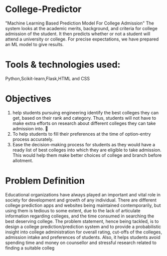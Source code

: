 # College-Predictor
"Machine Learning Based Prediction Model For College Admission"
The system looks at the academic merits, background, and criteria for college admission of the student. It then predicts whether or not a student will attend a university or college. For precise expectations, we have prepared an ML model to give results.
# Tools & technologies used:
Python,Scikit-learn,Flask,HTML and CSS
# Objectives
1.  help students pursuing engineering identify the best colleges they can get, based on their rank and category. Thus, students will not have to make extra efforts on research about different colleges they can take admission into. 
2.  To help students to fill their preferences at the time of option-entry process accurately.
3.  Ease the decision-making process for students as they would have a ready list of best colleges into which they are eligible to take admission. This would help them make better choices of college and branch before allotment.
# Problem Definition 
Educational organizations have always played an important and vital role in society for development and growth of any individual. There are different college prediction apps and websites being maintained contemporarily, but using them is tedious to some extent, due to the lack of articulate information regarding colleges, and the time consumed in searching the best deserving college. The problem statement, hence being tackled, is to design a college prediction/prediction system and to provide a probabilistic insight into college administration for overall rating, cut-offs of the colleges, admission intake and preferences of students. Also, it helps students avoid spending time and money on counsellor and stressful research related to finding a suitable colleg
